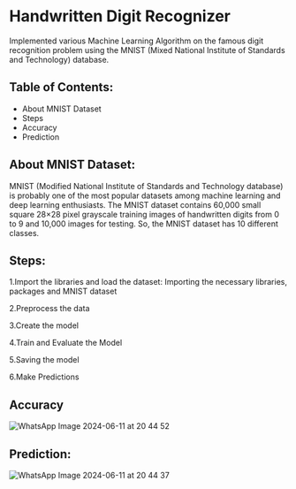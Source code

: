 
# Handwritten Digit Recognizer

Implemented various Machine Learning Algorithm on the famous digit recognition problem using the MNIST (Mixed National Institute of Standards and Technology) database.



## Table of Contents:
- About MNIST Dataset
- Steps
- Accuracy
- Prediction

## About MNIST Dataset:
MNIST (Modified National Institute of Standards and Technology database) is probably one of the most popular datasets among machine learning and deep learning enthusiasts. The MNIST dataset contains 60,000 small square 28×28 pixel grayscale training images of handwritten digits from 0 to 9 and 10,000 images for testing. So, the MNIST dataset has 10 different classes.

## Steps:
1.Import the libraries and load the dataset: Importing the necessary libraries, packages and MNIST dataset

2.Preprocess the data

3.Create the model

4.Train and Evaluate the Model

5.Saving the model

6.Make Predictions
## Accuracy
![WhatsApp Image 2024-06-11 at 20 44 52](https://github.com/devanshi162616/Handwritten-Digit-Recognizer-ML-Project/assets/163126016/69bc6d86-26d4-4f61-b86f-dd464db20ac2)


## Prediction:
![WhatsApp Image 2024-06-11 at 20 44 37](https://github.com/devanshi162616/Handwritten-Digit-Recognizer-ML-Project/assets/163126016/1377f186-d5cf-4503-b4cb-41889280e243)

